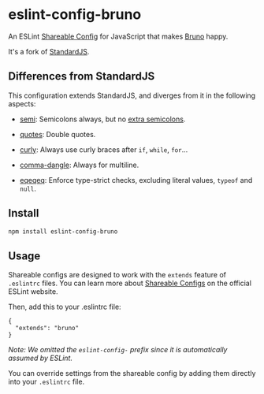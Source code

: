 # eslint-config-bruno

An ESLint [Shareable Config](http://eslint.org/docs/developer-guide/shareable-configs) for JavaScript that makes [Bruno](https://brunoscopelliti.com/) happy.

It's a fork of [StandardJS](https://standardjs.com).

## Differences from StandardJS

This configuration extends StandardJS, and diverges from it in the following aspects:

* [semi](https://eslint.org/docs/rules/semi#always): Semicolons always, but no [extra semicolons](https://eslint.org/docs/rules/no-extra-semi).

* [quotes](https://eslint.org/docs/rules/quotes#double): Double quotes.

* [curly](https://eslint.org/docs/rules/curly#all): Always use curly braces after `if`, `while`, `for`...

* [comma-dangle](https://eslint.org/docs/rules/comma-dangle#always-multiline): Always for multiline.

* [eqeqeq](https://eslint.org/docs/rules/eqeqeq#smart): Enforce type-strict checks, excluding literal values, `typeof` and `null`.

## Install

```bash
npm install eslint-config-bruno
```

## Usage

Shareable configs are designed to work with the `extends` feature of `.eslintrc` files.
You can learn more about
[Shareable Configs](http://eslint.org/docs/developer-guide/shareable-configs) on the
official ESLint website.

Then, add this to your .eslintrc file:

```
{
  "extends": "bruno"
}
```

*Note: We omitted the `eslint-config-` prefix since it is automatically assumed by ESLint.*

You can override settings from the shareable config by adding them directly into your
`.eslintrc` file.
